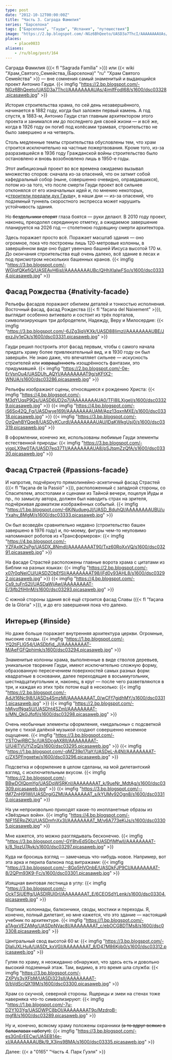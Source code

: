 ```yaml
---
type: post
date: "2012-10-12T00:00:00Z"
title: "Часть 3. Саграда Фамилия"
series: "Барселона"
tags: ["Барселона", "Гауди", "Испания", "путешествия"]
image: "https://2.bp.blogspot.com/-NGz6BhQeeto/UASD3a7ThcI/AAAAAAAAUAs/4jmIfFodI68/s1600/dsc03328.picasaweb.jpg"
places:
    - place0033
aliases:
    - /ru/blog/post/164
---
```


Саграда Фамилия ({{< fl "Sagrada Família" >}}) или {{< wiki "Храм_Святого_Семейства_(Барселона)" "ru" "Храм Святого Семейства" >}} — вне сомнения самый знаменитый и выдающийся проект Антонио Гауди.
{{< imgfig "https://2.bp.blogspot.com/-NGz6BhQeeto/UASD3a7ThcI/AAAAAAAAUAs/4jmIfFodI68/s1600/dsc03328.picasaweb.jpg" >}}

<!--more-->

История строительства храма, по сей день незавершённого, начинается в 1882 году, когда был заложен первый камень. А год спустя, в 1883-м, Антонио Гауди стал главным архитектором этого проекта и занимался им до последнего дня своей жизни — и всё же, когда в 1926 году он погиб под колёсами трамвая, строительство не было завершено и на четверть.

Столь медленные темпы строительства обусловлены тем, что храм строится исключительно на частные пожертвования. Кроме того, из-за разразившейся в 1936 году Гражданской войны строительство было остановлено и вновь возобновлено лишь в 1950-е годы.

Этот амбициозный проект во все времена ожидаемо вызывал множество споров: сначала из-за опасений, что он затмит собой кафедральный собор (ныне, совершенно очевидно, оправдавшихся), потом из-за того, что после смерти Гауди проект всё сильнее отклонялся от его изначальных идей и, по мнению некоторых, «[строители предали дух Гауди](http://lenta.ru/news/2008/12/05/gaudi/)», в наши дни — из-за опасений, что подземный туннель скоростного экспресса может нарушить устойчивость здания.

Но ~~бездельники спорят~~ глаза боятся — руки делают. В 2010 году проект, наконец, преодолел серединную отметку, а ожидаемое завершение планируется на 2026 год — столетнюю годовщину смерти архитектора.

Здесь поражает просто всё. Поражает масштаб здания — оно огромное, пока что построены лишь 120-метровые колонны, в завершённом виде оно будет увенчано башней Иисуса высотой 170 м. До окончания строительства ещё очень далеко, всё здание в лесах и под присмотром нескольких башенных кранов.
{{< imgfig "https://3.bp.blogspot.com/-WGlqfQKefiQ/UASEAvH6isI/AAAAAAAAUBc/QHhXIalwFSo/s1600/dsc03334.picasaweb.jpg" >}}

## Фасад Рождества {#nativity-facade}

Рельефы фасадов поражают обилием деталей и тонкостью исполнения. Восточный фасад, фасад Рождества ({{< fl "façana del Naixement" >}}), выглядит особенно витиевато и состоит из трёх порталов, символизирующих три добродетели, Надежду, Веру и Милосердие:
{{< imgfig "https://3.bp.blogspot.com/-6JZg3iqVKXk/UASD88IimzI/AAAAAAAAUBE/JexzJiy1eCk/s1600/dsc03331.picasaweb.jpg" >}}

Гауди решил построить этот фасад первым, чтобы с самого начала придать храму более привлекательный вид, и в 1930 году он был завершён. Не знаю даже, что впечатляет сильнее — искусность строителей или ~~извращённость~~ изощрённость фантазии, это придумавшей.
{{< imgfig "https://2.bp.blogspot.com/-0e-ErVsnOu4/UASDUh_AQYI/AAAAAAAAT9g/sKFtX2-WNUA/s1600/dsc03286.picasaweb.jpg" >}}

Рельефы изображают сцены, относящиеся к рождению Христа:
{{< imgfig "https://4.bp.blogspot.com/-M3dYUqsP9Qs/UASD6UD2q7I/AAAAAAAAUA0/TFI8lLXjgeI/s1600/dsc03329.picasaweb.jpg" >}}
{{< imgfig "https://4.bp.blogspot.com/-iS6So42Q_Fg/UASDwye169I/AAAAAAAAUAM/Apz13qxnMXE/s1600/dsc03318.picasaweb.jpg" >}}
{{< imgfig "https://3.bp.blogspot.com/-OzQwhBYQqe8/UASDyKCurdI/AAAAAAAAUAU/lDaKWkgUsj0/s1600/dsc03319.picasaweb.jpg" >}}

В оформлении, конечно же, использованы любимые Гауди элементы естественной природы:
{{< imgfig "https://3.bp.blogspot.com/-vjgpLX9w0TA/UASD7eq37TI/AAAAAAAAUA8/pSJtqmZzQfA/s1600/dsc03330.picasaweb.jpg" >}}

## Фасад Страстей {#passions-facade}

И напротив, подчёркнуто прямолинейно-аскетичный фасад Страстей ({{< fl "façana de la Passió" >}}), расположенный с западной стороны, со Спасителем, апостолами и сценами из Тайной вечери, поцелуя Иуды и пр., по замыслу автора, должен был наводить страх на зрителя, подчёркивая драматизм изображённых событый.
{{< imgfig "https://1.bp.blogspot.com/-6KiNuduegJI/UASD_BduhQI/AAAAAAAAUBU/uYxahv_8MgM/s1600/dsc03333.picasaweb.jpg" >}}

Он был возведён сравнительно недавно (строительство башен завершено в 1976 году) и, по-моему, фигуры чем-то неуловимо напоминают роботов из «Трансформеров»:
{{< imgfig "https://4.bp.blogspot.com/-YZFAxIK2sPg/UASDX_8NmdI/AAAAAAAAT90/Txz60RoXxVQ/s1600/dsc03291.picasaweb.jpg" >}}

На фасаде Страстей расположены главные ворота храма с цитатами из Библии на разных языках:
{{< imgfig "https://2.bp.blogspot.com/-x07r0qNeiCU/UASDZObEfSI/AAAAAAAAT98/jFd0y93AHL8/s1600/dsc03292.picasaweb.jpg" >}}
{{< imgfig "https://4.bp.blogspot.com/-Cs9_tuFnS2I/UASDaWjiAwI/AAAAAAAAT-E/3jfb2fiHInM/s1600/dsc03293.picasaweb.jpg" >}}

С южной стороны здания всё ещё строится фасад Славы ({{< fl "façana de la Glòria" >}}), и до его завершения пока что далеко.

## Интерьер {#inside}

Но даже больше поражает внутренняя архитектура церкви. Огромные, высокие своды.
{{< imgfig "https://1.bp.blogspot.com/-YQ2tiFLlG54/UASDbfjd_JI/AAAAAAAAT-M/AeFGFQphimk/s1600/dsc03294.picasaweb.jpg" >}}

Знаменитые колонны храма, выполненные в виде стволов деревьев, уникальное творение Гауди, имеют исключительно сложную форму, образованную пересечением поверхностей самых разных форм: квадратные в основании, далее переходящие в восьмиугольник, шестнадцатиугольник и, наконец, в круг — после чего разветвляются в три, и каждая из этих трёх потом ещё в несколько:
{{< imgfig "https://2.bp.blogspot.com/-AdJt16Nc9j8/UASDs4SmzMI/AAAAAAAAT_0/wCFf7gjdhMY/s1600/dsc03311.picasaweb.jpg" >}}
{{< imgfig "https://2.bp.blogspot.com/-hMjyofNga5U/UASDht4SZmI/AAAAAAAAT-s/MN_QkGJfqfI/s1600/dsc03298.picasaweb.jpg" >}}

Очень необычные элементы оформления, «медальоны» с подсветкой вкупе с тихой далёкой музыкой создают совершенно неземное ощущение.
{{< imgfig "https://3.bp.blogspot.com/-YSTOwiRBC3c/UASDcgAX8II/AAAAAAAAT-U/U4lTVUYjZqQ/s1600/dsc03295.picasaweb.jpg" >}}
{{< imgfig "https://1.bp.blogspot.com/-qMZ39p17laY/UASDeL-A4NI/AAAAAAAAT-c/ZX5PFngxetw/s1600/dsc03296.picasaweb.jpg" >}}

Подсветка и оформление в целом сделаны, на мой дилетантский взгляд, с исключительным вкусом.
{{< imgfig "https://2.bp.blogspot.com/-BBwDOlQpmYg/UASDqWSRKnI/AAAAAAAAT_k/9ueNr_MdtAg/s1600/dsc03309.picasaweb.jpg" >}}
{{< imgfig "https://3.bp.blogspot.com/--tM7ZnH91WI/UASDrgiGZMI/AAAAAAAAT_s/kYUMv92Ogn8/s1600/dsc03310.picasaweb.jpg" >}}

На ум непроизвольно приходят какие-то инопланетные образы из «Звёздных войн».
{{< imgfig "https://4.bp.blogspot.com/-NIF15ERpZKU/UASDmfnXx3I/AAAAAAAAT_M/v6A773eKjJs/s1600/dsc03305.picasaweb.jpg" >}}

Мне кажется, это можно разглядывать бесконечно.
{{< imgfig "https://3.bp.blogspot.com/-GY8tvEdSGbc/UASDfjMfwlI/AAAAAAAAT-k/8_1lqzU7Avk/s1600/dsc03297.picasaweb.jpg" >}}

Куда ни бросишь взгляд — замечаешь что-нибудь новое. Например, вот эта арка и перила балкона под витражами:
{{< imgfig "https://3.bp.blogspot.com/--8Gp5HVOnbE/UASDkFJP9CI/AAAAAAAAT-8/2QPm93K9-Fc/s1600/dsc03301.picasaweb.jpg" >}}

Изящная винтовая лестница в углу:
{{< imgfig "https://3.bp.blogspot.com/-OckTSjUEffg/UASDlRUl0rI/AAAAAAAAT_E/6CEOSdYLenk/s1600/dsc03304.picasaweb.jpg" >}}

Портики, колоннады, балкончики, своды, мостики и переходы. Я, конечно, полный дилетант, но мне кажется, что это здание — настоящий учебник по архитектуре.
{{< imgfig "https://1.bp.blogspot.com/-aTAgxVEZAMg/UASDpNVac8I/AAAAAAAAT_c/ebOCGBDTMs8/s1600/dsc03308.picasaweb.jpg" >}}

Центральный свод высотой 60 м:
{{< imgfig "https://3.bp.blogspot.com/-DlaIiJXLHuA/UASDt_kxVGI/AAAAAAAAT_8/D47M86Kjjb0/s1600/dsc03312.picasaweb.jpg" >}}

Гуляя по храму, я неожиданно обнаружил, что здесь есть и довольно высокий подземный этаж. Там, видимо, в это время шла служба:
{{< imgfig "https://3.bp.blogspot.com/-ZXPVs3vXFbM/UASDi323sII/AAAAAAAAT-0/bVdScjQX19M/s1600/dsc03300.picasaweb.jpg" >}}

Храм со скучной, северной стороны. Ящерицы и змеи на стенах тоже наверняка что-то символизируют:
{{< imgfig "https://1.bp.blogspot.com/-7u-D2Y103Yg/UASDWPC8bOI/AAAAAAAAT9o/MzdrpB-mgf8/s1600/dsc03289.picasaweb.jpg" >}}

Ну и, конечно, всякому храму положены охранники ~~(а то вдруг всякие в балаклавах набегут)~~:
{{< imgfig "https://3.bp.blogspot.com/-es3GnErEECw/UASEB14e-xI/AAAAAAAAUBk/9_X3jns9BMA/s1600/dsc03335.picasaweb.jpg" >}}

Далее: {{< a "0165" "Часть 4. Парк Гуэля" >}}
